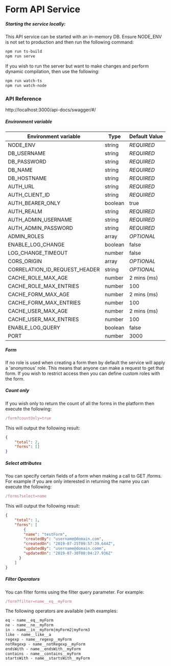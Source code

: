 # Form API Service

##### Starting the service locally:

This API service can be started with an in-memory DB. Ensure NODE_ENV is not set to production and then run the following command:

```bash
npm run ts-build
npm run serve
```

If you wish to run the server but want to make changes and perform dynamic compilation, then use the following:
```bash
npm run watch-ts
npm run watch-node
``` 

### API Reference 
http://localhost:3000/api-docs/swagger/#/

##### Environment variable

| Environment variable 	        | Type 	        | Default Value 	|
|-------------------------------|---------------|-------------------|
| NODE_ENV                      | string    	| *REQUIRED*        |   
| DB_USERNAME                   | string    	| *REQUIRED*        |                       
| DB_PASSWORD                   | string    	| *REQUIRED*        |                       
| DB_NAME                       | string    	| *REQUIRED*        |                       
| DB_HOSTNAME                   | string    	| *REQUIRED*        |                       
| AUTH_URL                      | string    	| *REQUIRED*        |   
| AUTH_CLIENT_ID                | string    	| *REQUIRED*        |                       
| AUTH_BEARER_ONLY              | boolean    	| true           	|                       
| AUTH_REALM                    | string    	| *REQUIRED*        |                       
| AUTH_ADMIN_USERNAME           | string    	| *REQUIRED*        |                       
| AUTH_ADMIN_PASSWORD           | string    	| *REQUIRED*        |                       
| ADMIN_ROLES                   | array         | *OPTIONAL*        |
| ENABLE_LOG_CHANGE             | boolean    	| false             |  
| LOG_CHANGE_TIMEOUT            | number    	| false             |
| CORS_ORIGIN                   | array         | *OPTIONAL*        |
| CORRELATION_ID_REQUEST_HEADER | string        | *OPTIONAL*        |
| CACHE_ROLE_MAX_AGE            | number        | 2 mins (ms)       |
| CACHE_ROLE_MAX_ENTRIES        | number        | 100               |
| CACHE_FORM_MAX_AGE            | number        | 2 mins (ms)       |
| CACHE_FORM_MAX_ENTRIES        | number        | 100               |
| CACHE_USER_MAX_AGE            | number        | 2 mins (ms)       |
| CACHE_USER_MAX_ENTRIES        | number        | 100               |
| ENABLE_LOG_QUERY              | boolean       | false             |
| PORT                          | number        | 3000              |


                                     
##### Form 

If no role is used when creating a form then by default the service will apply a 'anonymous' role. This
means that anyone can make a request to get that form. If you wish to restrict access then you can define custom roles with the form.


##### Count only 

If you wish only to return the count of all the forms in the platform then execute the following:

```js
/form?countOnly=true
```

This will output the following result:

```json
{
    "total": 2,
    "forms": []
}
```

##### Select attributes

You can specify certain fields of a form when making a call to GET /forms. For example if you are only interested in returning the name you can execute the following:

```js
/forms?select=name
```

This will output the following result:

```json
{
    "total": 1,
    "forms": [
        {
        "name": "testForm",
        "createdBy": "username@domain.com",
        "createdOn": "2019-07-25T09:57:39.644Z",
        "updatedBy": "username@domain.comm",
        "updatedOn": "2019-07-30T08:04:27.936Z"
      }
    ]
}
```

##### Filter Operators

You can filter forms using the filter query parameter. For example:

```js
/form?filter=name__eq__myForm
``` 

The following operators are available (with examples:
```markdown
eq - name__eq__myForm
ne - name__ne__myForm
in - name__in__myForm|myForm2|myForm3
like - name__like__a
regexp - name__regexp__myForm
notRegexp - name__notRegexp__myForm
endsWith - name__endsWith__myForm
contains - name__contains__myForm
startsWith - name__startsWith__myForm
```

